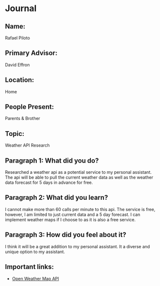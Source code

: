 # Journal

## Name:
Rafael Piloto

## Primary Advisor: 
David Effron

## Location:
Home

## People Present:
Parents & Brother

## Topic:
Weather API Research
## Paragraph 1: What did you do?
Researched a weather api as a potential service to my personal assistant. The api will be able to pull the current weather data as well as the weather data forecast for 5 days in advance for free.

## Paragraph 2: What did you learn?
I cannot make more than 60 calls per minute to this api. The service is free, however, I am limited to just current data and a 5 day forecast. I can implement weather maps if I choose to as it is also a free service. 

## Paragraph 3: How did you feel about it?
I think it will be a great addition to my personal assistant. It a diverse and unique option to my assistant. 

## Important links:
- [Open Weather Map API](https://openweathermap.org/)